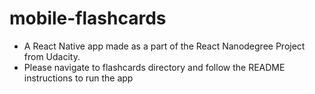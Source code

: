 # mobile-flashcards

- A React Native app made as a part of the React Nanodegree Project from Udacity. 
- Please navigate to flashcards directory and follow the README instructions to run the app
